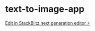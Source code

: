 # text-to-image-app

[Edit in StackBlitz next generation editor ⚡️](https://stackblitz.com/~/github.com/jahanzaib-butt2/text-to-image-app)
